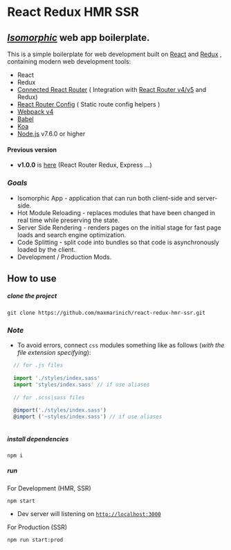 # React Redux HMR SSR
## [_Isomorphic_](http://isomorphic.net/) web app boilerplate.

This is a simple boilerplate for web
development built on  [React](https://facebook.github.io/react/) and [Redux](http://redux.js.org/)
, containing modern web development
tools:
* React
* Redux
* [Connected React Router](https://github.com/supasate/connected-react-router) ( Integration with [React Router v4/v5](https://github.com/ReactTraining/react-router/tree/master/packages/react-router-redux) and Redux)
* [React Router Config](https://github.com/ReactTraining/react-router/tree/master/packages/react-router-config) ( Static route config helpers )
* [Webpack v4](https://webpack.js.org)
* [Babel](https://babeljs.io/)
* [Koa](https://koajs.com/)
* [Node.js](https://nodejs.org/) v7.6.0 or higher


#### Previous version 
* __v1.0.0__ is [here](https://github.com/maxmarinich/react-redux-hmr-ssr/tree/express) (React Router Redux, Express ...)

### _Goals_

* Isomorphic App - application that can run both client-side and server-side.
* Hot Module Reloading - replaces modules that have been changed in real time while preserving the state.
* Server Side Rendering - renders pages on the initial stage for fast page loads and search engine optimization.
* Code Splitting - split code into bundles so that code is asynchronously loaded by the client.
* Development / Production Mods.

## How to use
##### _clone the project_
```shell
git clone https://github.com/maxmarinich/react-redux-hmr-ssr.git
```

### _Note_
* To avoid errors, connect `css` modules something like as follows (_with the file extension specifying_):
```javascript
  // for .js files
  
  import './styles/index.sass'
  import 'styles/index.sass' // if use aliases   
  
  // for .scss|sass files
  
  @import('./styles/index.sass')   
  @import ('~styles/index.sass') // if use aliases
  
```

##### _install dependencies_
```shell
npm i
```

##### _run_
For Development (HMR, SSR)
```shell
npm start
```
* Dev server will listening on [`http://localhost:3000`](http://localhost:3000)

For Production (SSR)

```shell
npm run start:prod
```
